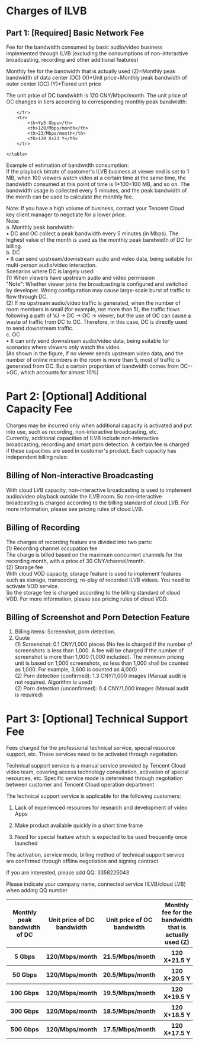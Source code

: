 ﻿# Charges of ILVB
## Part 1: [Required] Basic Network Fee
Fee for the bandwidth consumed by basic audio/video business implemented through ILVB (excluding the consumptions of non-interactive broadcasting, recording and other additional features)

Monthly fee for the bandwidth that is actually used (Z)=Monthly peak bandwidth of data center (DC) (X)*Unit price+Monthly peak bandwidth of outer center (OC) (Y)*Tiered unit price

The unit price of DC bandwidth is 120 CNY/Mbps/month. The unit price of OC changes in tiers according to corresponding monthly peak bandwidth:

 <table>
        <tr>
            <th>Monthly peak bandwidth of DC</th>
			<th>Unit price of DC bandwidth</th>
            <th>Unit price of OC bandwidth</th>
            <th>Monthly fee for the bandwidth that is actually used (Z)</th>
            
        </tr>
        <tr>
            <th>Y≤5 Gbps</th>
            <th>120/Mbps/month</th>
            <th>23/Mbps/month</th>
            <th>120 X+23 Y</th>
        </tr>
<tr>
            <th>5 Gbps<Y≤50 Gbps </th>
            <th>120/Mbps/month</th>
            <th>21.5/Mbps/month</th>
            <th>120 X+21.5 Y</th>
        </tr>
<tr>
            <th>50 Gbps<Y≤ 100 Gbps</th>
            <th>120/Mbps/month</th>
            <th>20.5/Mbps/month</th>
            <th>120 X+20.5 Y</th>
        </tr>
<tr>
            <th>100 Gbps<Y≤300 Gbps</th>
            <th>120/Mbps/month</th>
            <th>19.5/Mbps/month</th>
            <th>120 X+19.5 Y</th>
        </tr>
<tr>
            <th>300 Gbps<Y≤500 Gbps</th>
            <th>120/Mbps/month</th>
            <th>18.5/Mbps/month</th>
            <th>120 X+18.5 Y</th>
        </tr>
<tr>
            <th>500 Gbps<Y</th>
            <th>120/Mbps/month</th>
            <th>17.5/Mbps/month</th>
            <th>120 X+17.5 Y</th>
        </tr>

      
    </table>

 
 Example of estimation of bandwidth consumption:<br />
If the playback bitrate of customer's ILVB business at viewer end is set to 1 MB, when 100 viewers watch video at a certain time at the same time, the bandwidth consumed at this point of time is 1*100=100 MB, and so on. The bandwidth usage is collected every 5 minutes, and the peak bandwidth of the month can be used to calculate the monthly fee.<br />

Note: If you have a high volume of business, contact your Tencent Cloud key client manager to negotiate for a lower price.<br />
Note:<br />
a. Monthly peak bandwidth:<br />
• DC and OC collect a peak bandwidth every 5 minutes (in Mbps). The highest value of the month is used as the monthly peak bandwidth of DC for billing.<br />
b. DC<br />
•	It can send upstream/downstream audio and video data, being suitable for multi-person audio/video interaction.<br />
Scenarios where DC is largely used:<br />
(1) When viewers have upstream audio and video permission<br />
"Note": Whether viewer joins the broadcasting is configured and switched by developer. Wrong configuration may cause large-scale burst of traffic to flow through DC.<br />
(2) If no upstream audio/video traffic is generated, when the number of room members is small (for example, not more than 5), the traffic flows following a path of VJ -> DC -> OC -> viewer, but the use of OC can cause a waste of traffic from DC to OC. Therefore, in this case, DC is directly used to send downstream traffic.<br />
c. OC<br />
•	It can only send downstream audio/video data, being suitable for scenarios where viewers only watch the video.<br />
(As shown in the figure, if no viewer sends upstream video data, and the number of online members in the room is more than 5, most of traffic is generated from OC. But a certain proportion of bandwidth comes from DC-->OC, which accounts for almost 10%)<br />

# Part 2: [Optional] Additional Capacity Fee
Charges may be incurred only when additional capacity is activated and put into use, such as recording, non-interactive broadcasting, etc.<br />
Currently, additional capacities of ILVB include non-interactive broadcasting, recording and smart porn detection. A certain fee is charged if these capacities are used in customer's product. Each capacity has independent billing rules:<br />
## Billing of Non-interactive Broadcasting
With cloud LVB capacity, non-interactive broadcasting is used to implement audio/video playback outside the ILVB room. So non-interactive broadcasting is charged according to the billing standard of cloud LVB. For more information, please see pricing rules of cloud LVB.<br />
## Billing of Recording
The charges of recording feature are divided into two parts:<br />
(1) Recording channel occupation fee<br />
The charge is billed based on the maximum concurrent channels for the recording month, with a price of 30 CNY/channel/month.<br />
(2) Storage fee<br />
With cloud VOD capacity, storage feature is used to implement features such as storage, transcoding, re-play of recorded ILVB videos. You need to activate VOD service.<br />
So the storage fee is charged according to the billing standard of cloud VOD. For more information, please see pricing rules of cloud VOD.<br />

## Billing of Screenshot and Porn Detection Feature
1. Billing items: Screenshot, porn detection.<br />
2. Quote<br />
(1) Screenshot: 0.1 CNY/1,000 pieces (No fee is charged if the number of screenshots is less than 1,000. A fee will be charged if the number of screenshot is more than 1,000 (1,000 included). The minimum pricing unit is based on 1,000 screenshots, so less than 1,000 shall be counted as 1,000. For example, 3,600 is counted as 4,000)<br />
(2) Porn detection (confirmed): 1.3 CNY/1,000 images (Manual audit is not required. Algorithm is used)<br />
(2) Porn detection (unconfirmed): 0.4 CNY/1,000 images (Manual audit is required)<br />

# Part 3: [Optional] Technical Support Fee

Fees charged for the professional technical service, special resource support, etc. These services need to be activated through negotiation.<br />

Technical support service is a manual service provided by Tencent Cloud video team, covering access technology consultation, activation of special resources, etc. Specific service mode is determined through negotiation between customer and Tencent Cloud operation department<br />

The technical support service is applicable for the following customers:<br />

1. Lack of experienced resources for research and development of video Apps<br />

2. Make product available quickly in a short time frame<br />

3. Need for special feature which is expected to be used frequently once launched<br />

The activation, service mode, billing method of technical support service are confirmed through offline negotiation and signing contract<br />

If you are interested, please add QQ: 3358225043<br />

Please indicate your company name, connected service (ILVB/cloud LVB) when adding QQ number<br />
